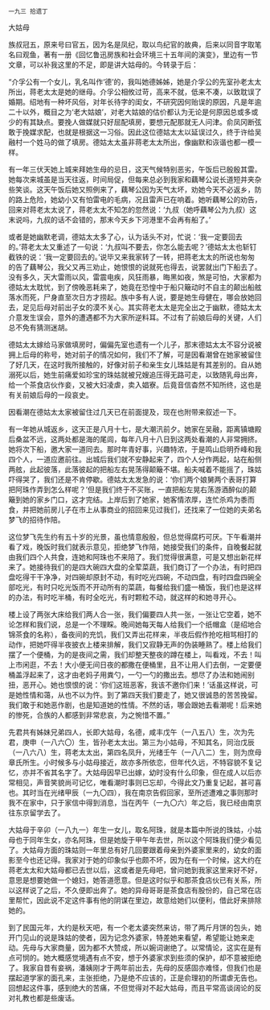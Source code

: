     一九三 拾遗丁 

   大姑母

   族叔冠五，原来号曰官五，因为名是凤纪，取以鸟纪官的故典，后来以同音字取笔名曰观鱼，著有一册《回忆鲁迅房族和社会环境三十五年间的演变》，里边有一节文章，可以补我这里的不足，即是讲大姑母的。今转录于后：

   “介孚公有一个女儿，乳名叫作‘德’的，我叫她德姊姊，她是介孚公的先室孙老太太所出，蒋老太太是她的继母。介孚公相攸过苛，高来不就，低来不凑，以致耽误了婚期。绍地有一种坏风俗，对年长待字的闺女，不研究因何贻误的原因，凡是年逾二十以外，概目之为‘老大姑娘’，对老大姑娘的估价都认为无论是何原因总或多或少的有其缺点。要挽人做媒就只好屈配填房，要想元配那就无人问津。俞凤冈断弦敢于挽媒求配，也就是根据这一习俗。因此这位德姑太太以延误过久，终于许给吴融村一个姓马的做了填房。德姑太太虽非蒋老太太所出，像幽默和诙谐也都一模一样。

   有一年三伏天她上城来拜她生母的忌日，这天气候特别恶劣，午饭后已殷殷其雷。她每次来城虽是当天往返，时间局促，但每来总必到我家和藕琴公说长道短并夹杂些笑谈。这天午饭后她又照例来了，藕琴公因为天气太坏，劝她今天不必返乡，防的路上危险，她幼小又有怕雷电的毛病，况且雷声已在响着。她听藕琴公的劝告，回来对蒋老太太说了，蒋老太太不知怎的忽然说：‘九叔（她呼藕琴公为九叔）这末说吗，九叔的话不会错的，那末今天乡下河港里不会再有船了。’

   或者是她幽默老调，德姑太太多了心，认为话头不对，忙说：‘我一定要回去的。’蒋老太太又重述了一句说：‘九叔叫不要去，你怎么能去呢？’德姑太太也斩钉截铁的说：‘我一定要回去的。’说毕又来我家转了一转，把蒋老太太的所说也匆匆的告了藕琴公，我父又再三劝止，她恨恨的说就死也得去，说罢就出门下船去了。没有多久，天大雷雨以风，雷震电疾，风狂雨暴，晦黑如夜，煞是可怕，大家都为德姑太太耽忧，到了傍晚恶耗来了，她竟在恐惶中于船只簸动时不自主的颠出船舷落水而死，尸身直至次日方才捞起。族中多有人说，要是她生母健在，哪会放她回去，足见后母对前出子女的漠不关心。其实蒋老太太是完全出之于幽默，德姑太太介意发生误会，意外的遭遇都不为大家所逆料耳。不过有了前娘后母的关键，人们总不免有猜测迷胡。

   德姑太太嫁给马家做填房时，偏偏先室也遗有一个儿子，那末德姑太太不容分说被拥上后母的称号，她对前子的情况如何，我们不了解，可是因看潮曾在她家被留住了好几天，在这时我所接触的，好像对前子和亲生女儿珠姑是有其差别的。自从她溺死以后，她生前痛爱如珍宝的珠姑就被兄嫂追压得无路可走，以致随乳母出奔，给一个茶食店伙作妾，又被大妇凌虐，卖入娼寮。后竟音信杳然不知所终，这也是有关前娘后母的一段哀史。

   因看潮在德姑太太家被留住过几天已在前面提及，现在也附带来叙述一下。

   有一年她从城返乡，这天正是八月十七，是大潮汛前夕。她家在吴融，距离镇塘殿后桑盆不远，这两处都是海的尾闾，每年八月十八日到这两处看潮的人非常拥挤。她将次下船，邀大家一道同去。那时年青好事，兴趣特浓，于是鸣山启明乔峰和我四个人，一道应邀前往。出城后我们就不安静起来了，四个人分作两起，站在船侧两舷，此起彼落，此落彼起的把船左右晃荡得颠簸不堪。船夫喊着不能摇了，珠姑吓得哭了，我们还是不肯停歇。德姑太太发急的说：‘你们两个娘舅两个表哥打算把阿珠作弄到怎么样呢？’但是我们终于不买账，一直把船左晃右荡游酒醉似的颠簸到她的家乡门口，这才完结。上岸后到了她家，她客情浓厚，连忙杀鸡为黍而食，并把她前房儿子在市上从事商业的招回来见过我们，还找来了一位她的夫弟名梦飞的招待作陪。

   这位梦飞先生约有五十岁的光景，虽也情意殷殷，但总觉得腐朽可厌。下午看潮并看了戏，晚饭时我们就表示意见，拒绝梦飞作陪，她接受我们的条件，自晚餐起就由我们四个人共食，连她和阿珠也不来陪了。我们觉得很满意，可是又想出新花样来了。她接待我们的是四大碗四大盘的全荤菜蔬，我们商订了一个办法，有时把四盘吃得干干净净，对四碗却原封不动，有时吃光四碗，不动四盘，有时四盘四碗全部吃光，有时只吃光饭而不开动所有的菜蔬，每餐给我们盛一桶饭，我们也是这样的办法，有时吃半桶，有时全吃光，有时颗粒不动，就这样的和她寻开心。

   楼上设了两张大床给我们两人合一张，我们偏要四人共一张，一张让它空着，她不论怎样和我们说，总是一个不理睬。晚间她每天每人给我们一个纸帽盒（是绍地合锦茶食的名称），备夜间的充饥，我们又弄出花样来，半夜后假作抢吃相骂相打的动作，把她吓得半夜披衣上楼来排解，我们又寂静无声的伪装睡熟了。楼上给我们摆了一个便桶，为的是夜间之需，我们却整天整夜的蹲在楼上，叫看戏，不去！叫上市闲逛，不去！大小便无间日夜的都撒在便桶里，且不让用人们去倒，一定要便桶盖浮起来了，这才由老妈子用粪勺，一勺一勺的撒出去。想尽了办法和她闹别扭，恶开心。她也恨恨的说：‘你们这班恶客，我该不邀你们来！’话虽这样说，可是她性情和蔼，从也不以为忤。到了第四天我们要走了，她又很诚恳的苦苦挽留。我们敢于和她恶作剧，也是知道她的性情。不然的话，哪会跟她去看潮呢！后来她的惨死，合族的人都感到非常悲哀，为之惋惜不置。”

   先君共有姊妹兄弟四人，长即大姑母，名德，咸丰戊午（一八五八）生，次为先君，庚申（一八六〇）生，皆孙老太太出。第三为小姑母，不知其名，同治戊辰（一八六八）生，蒋老太太出，第四名凤升，光绪壬午（一八八二）生，则为庶母章氏所生。小时候多与小姑母接近，故亦多所依恋，但年代久远，不特容貌不复记忆，亦并不省其名字了。大姑母因早已出嫁，幼时没有什么印象，但在成人以后亦常相见，声音笑貌尚可记忆，唯看潮时事则已忘却，今得此文乃重复记起，甚可喜也。其时当在光绪甲辰（一九〇四），我在南京告假回家，至所述遭难之事则那时我不在家中，只于家信中得到消息，当在丙午（一九〇六）年之后，我已经由南京往东京留学去了。

   大姑母于辛卯（一八九一）年生一女儿，取名阿珠，就是本篇中所说的珠姑，小姑母也于同年生女，亦名阿珠，但是她旋于甲午年去世，所以这个阿珠我们便少看见了。大姑母方面的珠姑则一年里总有好几回要跟着母亲到外婆家里来的，幼女的面影至今也还记得。我家对于她的印象似乎也颇不坏，因为在有一个时候，这大约在蒋老太太和大姑母都已去世以后，这或者是先母吧，曾问她到我家这里来好不好，意思是想要她做一个媳妇，她答道愿意。但是这时似乎和那茶食店伙已有关系，所以这样说了之后，不久便即出奔了。她的异母哥哥是茶食店有股份的，自己常在店里帮忙，因此说不定这件事有他的阴谋在里边，故意给她们以便利，借此好来排除她的。

   到了民国元年，大约是秋天吧，有一个老太婆突然来访，带了两斤月饼的包头，她开门见山的说是珠姑的使者，因为记念外婆家，特差她来看望，希望能让她来走动。先母与大家商量，因为都不大赞成，所以婉词谢绝了。以常情论，这实在是有点可悯的。她大概感觉境遇有点不安，想于外婆家求到些须的保护，却不意被拒绝了。我家自昔有妾祸，潘姨刚才于两年前出去，先母的反感固亦难怪，但我们也是摆起道学家的面孔来，主张拒绝，乃是绝不应该的，正是俞理初的所谓虐无告也。回想起这件事，感到绝大的苦痛，不但觉得对不起大姑母，而且平常高谈阔论的反对礼教也都是些废话。

